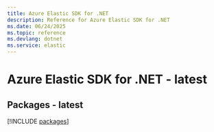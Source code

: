 ```yaml
---
title: Azure Elastic SDK for .NET
description: Reference for Azure Elastic SDK for .NET
ms.date: 06/24/2025
ms.topic: reference
ms.devlang: dotnet
ms.service: elastic
---
```

# Azure Elastic SDK for .NET - latest
## Packages - latest
[!INCLUDE [packages](elastic-index.md)]